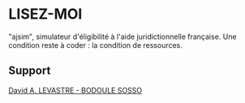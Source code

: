 # LISEZ-MOI

"ajsim", simulateur d'éligibilité à l'aide juridictionnelle française. Une condition reste à coder : la condition de ressources.

## Support

[David A. LEVASTRE - BODOULE SOSSO](david.a.levastre.pro@gmail.com)
